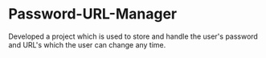 # Password-URL-Manager
Developed a project which is used to store and handle the user's password and URL's which the user can change any time.
